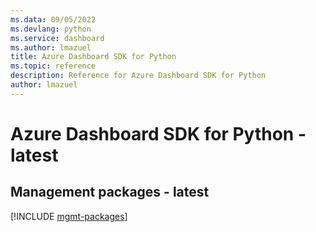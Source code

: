 ```yaml
---
ms.data: 09/05/2022
ms.devlang: python
ms.service: dashboard
ms.author: lmazuel
title: Azure Dashboard SDK for Python
ms.topic: reference
description: Reference for Azure Dashboard SDK for Python
author: lmazuel
---
```

# Azure Dashboard SDK for Python - latest

## Management packages - latest
[!INCLUDE [mgmt-packages](dashboard-mgmt-index.md)]